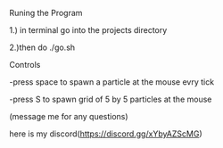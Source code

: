 


Runing the Program

1.) in terminal go into the projects directory

2.)then do ./go.sh

Controls 

-press space to spawn a particle at the mouse evry tick

-press S to spawn grid of 5 by 5 particles at the mouse

(message me for any questions)

here is my discord(https://discord.gg/xYbyAZScMG)


